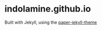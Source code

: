# indolamine.github.io
Built with Jekyll, using the [paper-jekyll-theme](https://github.com/mkchoi212/paper-jekyll-theme.git)
